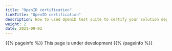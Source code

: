 ```yaml
---
title: "OpenID certification"
linkTitle: "OpenID certification"
description: How to used OpenID test suite to certify your solution deployment
weight: 2
date: 2021-09-02
---
```


{{% pageinfo %}}
This page is under development
{{% /pageinfo %}}